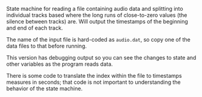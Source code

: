 State machine for reading a file containing audio data and splitting into individual tracks based where the long runs of close-to-zero values (the silence between tracks) are. Will output the timestamps of the beginning and end of each track.

The name of the input file is hard-coded as `audio.dat`, so copy one of the data files to that before running.

This version has debugging output so you can see the changes to state and other variables as the program reads data.

There is some code to translate the index within the file to timestamps measures in seconds; that code is not important to understanding the behavior of the state machine.
